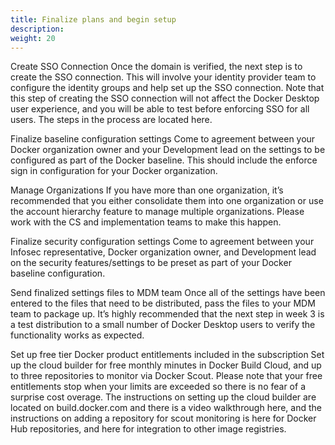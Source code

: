 ```yaml
---
title: Finalize plans and begin setup
description:
weight: 20
---
```


Create SSO Connection
Once the domain is verified, the next step is to create the SSO connection.  This will involve your identity provider team to configure the identity groups and help set up the SSO connection.  Note that this step of creating the SSO connection will not affect the Docker Desktop user experience, and you will be able to test before enforcing SSO for all users.  The steps in the process are located here.  

Finalize baseline configuration settings
Come to agreement between your Docker organization owner and your Development lead on the settings to be configured as part of the Docker baseline.  This should include the enforce sign in configuration for your Docker organization.

Manage Organizations
If you have more than one organization, it’s recommended that you either consolidate them into one organization or use the account hierarchy feature to manage multiple organizations.  Please work with the CS and implementation teams to make this happen.

Finalize security configuration settings
Come to agreement between your Infosec representative, Docker organization owner, and Development lead on the security features/settings to be preset as part of your Docker baseline configuration.

Send finalized settings files to MDM team
Once all of the settings have been entered to the files that need to be distributed, pass the files to your MDM team to package up.  It’s highly recommended that the next step in week 3 is a test distribution to a small number of Docker Desktop users to verify the functionality works as expected.

Set up free tier Docker product entitlements included in the subscription
Set up the cloud builder for free monthly minutes in Docker Build Cloud, and up to three repositories to monitor via Docker Scout.  Please note that your free entitlements stop when your limits are exceeded so there is no fear of a surprise cost overage.  The instructions on setting up the cloud builder are located on build.docker.com and there is a video walkthrough here, and the instructions on adding a repository for scout monitoring is here for Docker Hub repositories, and here for integration to other image registries.